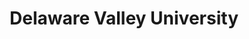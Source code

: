 ---
layout: guide
title: Delaware Valley University
cover: /images/cover-delval.jpg
permalink: /delval/
lat: 40.2969969,
lon: -75.159178
zoom: 17
zone: 4
methods:
- mode: rr
  name: Lansdale/Doylestown Line
  frequency: Every 15-30 minutes
  route: Doylestown to Center City Phialdelphia
  station: Delaware Valley University Regional Rail Station
  zone: 4
  address: Delaware Valley University, Doylestown Township, PA
  lat: 40.2973734
  lon: -75.1629796
  bearing: -31.20
  destinations:
    - Sports and Entertainment Complexes
    - Train/Bus to New York City
    - Train to Philadelphia International Airport
    - Shopping Destinations
    - Museums, Art, and Cultural Venues
---